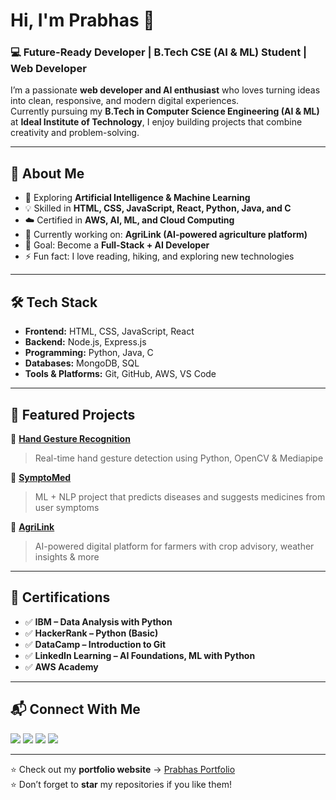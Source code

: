 # Hi, I'm Prabhas 👋  

### 💻 Future-Ready Developer | B.Tech CSE (AI & ML) Student | Web Developer  

I’m a passionate **web developer and AI enthusiast** who loves turning ideas into clean, responsive, and modern digital experiences.  
Currently pursuing my **B.Tech in Computer Science Engineering (AI & ML)** at **Ideal Institute of Technology**, I enjoy building projects that combine creativity and problem-solving.  

---

## 🚀 About Me  
- 🌱 Exploring **Artificial Intelligence & Machine Learning**  
- 💡 Skilled in **HTML, CSS, JavaScript, React, Python, Java, and C**  
- ☁️ Certified in **AWS, AI, ML, and Cloud Computing**  
- 🔭 Currently working on: **AgriLink (AI-powered agriculture platform)**  
- 🎯 Goal: Become a **Full-Stack + AI Developer**  
- ⚡ Fun fact: I love reading, hiking, and exploring new technologies  

---

## 🛠️ Tech Stack  
- **Frontend:** HTML, CSS, JavaScript, React  
- **Backend:** Node.js, Express.js  
- **Programming:** Python, Java, C  
- **Databases:** MongoDB, SQL  
- **Tools & Platforms:** Git, GitHub, AWS, VS Code  

---

## 📌 Featured Projects  
🔹 **[Hand Gesture Recognition](https://github.com/Prabhas-gorusu/Computer-Vision)**  
> Real-time hand gesture detection using Python, OpenCV & Mediapipe  

🔹 **[SymptoMed](https://github.com/Prabhas-gorusu/SymptoMed)**  
> ML + NLP project that predicts diseases and suggests medicines from user symptoms  

🔹 **[AgriLink](https://github.com/Prabhas-gorusu/Hack-a-Thon2)**  
> AI-powered digital platform for farmers with crop advisory, weather insights & more  

---

## 📜 Certifications  
- ✅ **IBM – Data Analysis with Python**  
- ✅ **HackerRank – Python (Basic)**  
- ✅ **DataCamp – Introduction to Git**  
- ✅ **LinkedIn Learning – AI Foundations, ML with Python**  
- ✅ **AWS Academy**  

---

## 📬 Connect With Me  
<p align="left">
  <a href="https://github.com/Prabhas-gorusu"><img src="https://img.shields.io/badge/GitHub-000000?style=for-the-badge&logo=github&logoColor=white"/></a>
  <a href="https://www.linkedin.com/in/prabhas-gorusu"><img src="https://img.shields.io/badge/LinkedIn-0077B5?style=for-the-badge&logo=linkedin&logoColor=white"/></a>
  <a href="https://twitter.com/Prabhas__Gorusu"><img src="https://img.shields.io/badge/Twitter-1DA1F2?style=for-the-badge&logo=twitter&logoColor=white"/></a>
  <a href="https://www.instagram.com/prabhas__2629"><img src="https://img.shields.io/badge/Instagram-E4405F?style=for-the-badge&logo=instagram&logoColor=white"/></a>
</p>  

---

⭐ Check out my **portfolio website** → [Prabhas Portfolio](https://your-portfolio-link.com)  
⭐ Don’t forget to **star** my repositories if you like them!  
